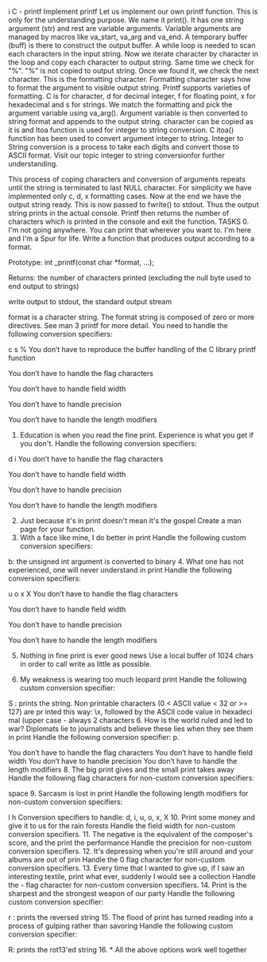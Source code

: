 i
C - printf
Implement printf
Let us implement our own printf function. This is only for the understanding purpose. We name it print(). It has one string argument (str) and rest are variable arguments. Variable arguments are managed by macros like va_start, va_arg and va_end. A temporary buffer (buff) is there to construct the output buffer. A while loop is needed to scan each characters in the input string. Now we iterate character by character in the loop and copy each character to output string. Same time we check for "%". "%" is not copied to output string. Once we found it, we check the next character. This is the formatting character. Formatting character says how to format the argument to visible output string. Printf supports varieties of formatting. C is for character, d for decimal integer, f for floating point, x for hexadecimal and s for strings. We match the formatting and pick the argument variable using va_arg(). Argument variable is then converted to string format and appends to the output string. character can be copied as it is and Itoa function is used for integer to string conversion.
C itoa() function has been used to convert argument integer to string. Integer to String conversion is a process to take each digits and convert those to ASCII format. Visit our topic integer to string conversionfor further understanding.

This process of coping characters and conversion of arguments repeats until the string is terminated to last NULL character. For simplicity we have implemented only c, d, x formatting cases. Now at the end we have the output string ready. This is now passed to fwrite() to stdout. Thus the output string prints in the actual console. Printf then returns the number of characters which is printed in the console and exit the function.
TASKS
0. I'm not going anywhere. You can print that wherever you want to. I'm here and I'm a Spur for life.
Write a function that produces output according to a format.

Prototype: int _printf(const char *format, ...);

Returns: the number of characters printed (excluding the null byte used to end output to strings)

write output to stdout, the standard output stream

format is a character string. The format string is composed of zero or more directives. See man 3 printf for more detail. You need to handle the following conversion specifiers:

c
s
%
You don’t have to reproduce the buffer handling of the C library printf function

You don’t have to handle the flag characters

You don’t have to handle field width

You don’t have to handle precision

You don’t have to handle the length modifiers

1. Education is when you read the fine print. Experience is what you get if you don't.
Handle the following conversion specifiers:

d
i
You don’t have to handle the flag characters

You don’t have to handle field width

You don’t have to handle precision

You don’t have to handle the length modifiers

2. Just because it's in print doesn't mean it's the gospel
Create a man page for your function.
3. With a face like mine, I do better in print
Handle the following custom conversion specifiers:

b: the unsigned int argument is converted to binary
4. What one has not experienced, one will never understand in print
Handle the following conversion specifiers:

u
o
x
X
You don’t have to handle the flag characters

You don’t have to handle field width

You don’t have to handle precision

You don’t have to handle the length modifiers

5. Nothing in fine print is ever good news
Use a local buffer of 1024 chars in order to call write as little as possible.

7. My weakness is wearing too much leopard print
Handle the following custom conversion specifier:

S : prints the string. Non printable characters (0 < ASCII value < 32 or >= 127) are pr inted this way: \x, followed by the ASCII code value in hexadeci mal (upper case - always 2 characters
6. How is the world ruled and led to war? Diplomats lie to journalists and believe these lies when they see them in print
Handle the following conversion specifier: p.

You don’t have to handle the flag characters
You don’t have to handle field width
You don’t have to handle precision
You don’t have to handle the length modifiers
8. The big print gives and the small print takes away
Handle the following flag characters for non-custom conversion specifiers:

space
9. Sarcasm is lost in print
Handle the following length modifiers for non-custom conversion specifiers:

l
h
Conversion specifiers to handle: d, i, u, o, x, X
10. Print some money and give it to us for the rain forests
Handle the field width for non-custom conversion specifiers.
11. The negative is the equivalent of the composer's score, and the print the performance
Handle the precision for non-custom conversion specifiers.
12. It's depressing when you're still around and your albums are out of prin
Handle the 0 flag character for non-custom conversion specifiers.
13. Every time that I wanted to give up, if I saw an interesting textile, print what ever, suddenly I would see a collection
Handle the - flag character for non-custom conversion specifiers.
14. Print is the sharpest and the strongest weapon of our party
Handle the following custom conversion specifier:

r : prints the reversed string
15. The flood of print has turned reading into a process of gulping rather than savoring
Handle the following custom conversion specifier:

R: prints the rot13'ed string
16. *
All the above options work well together
